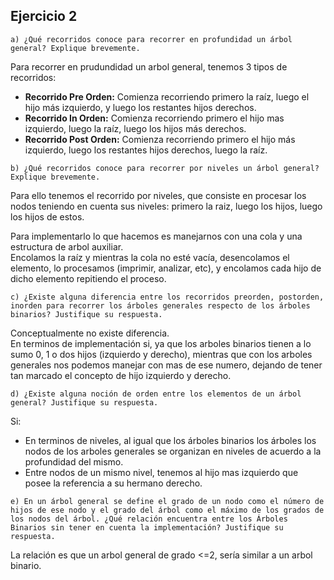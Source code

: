 <h2>Ejercicio 2</h2>

`a) ¿Qué recorridos conoce para recorrer en profundidad un árbol general? Explique brevemente.`

Para recorrer en prudundidad un arbol general, tenemos 3 tipos de recorridos:

* **Recorrido Pre Orden:** Comienza recorriendo primero la raíz, luego el hijo más izquierdo, y luego los restantes hijos derechos.
* **Recorrido In Orden:** Comienza recorriendo primero el hijo mas izquierdo, luego la raíz, luego los hijos más derechos.
* **Recorrido Post Orden:** Comienza recorriendo primero el hijo más izquierdo, luego los restantes hijos derechos, luego la raíz.

`b) ¿Qué recorridos conoce para recorrer por niveles un árbol general? Explique brevemente.`

Para ello tenemos el recorrido por niveles, que consiste en procesar los nodos teniendo en cuenta sus niveles: primero la raiz, luego los hijos, luego los hijos de estos.

Para implementarlo lo que hacemos es manejarnos con una cola y una estructura de arbol auxiliar.<br>
Encolamos la raíz y mientras la cola no esté vacía, desencolamos el elemento, lo procesamos (imprimir, analizar, etc), y encolamos cada hijo de dicho elemento repitiendo el proceso.


`c) ¿Existe alguna diferencia entre los recorridos preorden, postorden, inorden para recorrer los árboles generales respecto de los árboles binarios? Justifique su respuesta.`

Conceptualmente no existe diferencia.<br>
En terminos de implementación si, ya que los arboles binarios tienen a lo sumo 0, 1 o dos hijos (izquierdo y derecho), mientras que con los arboles generales nos podemos manejar con mas de ese numero, dejando de tener tan marcado el concepto de hijo izquierdo y derecho.

`d) ¿Existe alguna noción de orden entre los elementos de un árbol general? Justifique su respuesta.`

Si:
* En terminos de niveles, al igual que los árboles binarios los árboles los nodos de los arboles generales se organizan en niveles de acuerdo a la profundidad del mismo.
* Entre nodos de un mismo nivel, tenemos al hijo mas izquierdo que posee la referencia a su hermano derecho.


`e) En un árbol general se define el grado de un nodo como el número de hijos de ese nodo y el grado del árbol como el máximo de los grados de los nodos del árbol. ¿Qué relación encuentra entre los Árboles Binarios sin tener en cuenta la implementación? Justifique su respuesta. `

La relación es que un arbol general de grado <=2, sería similar a un arbol binario.
